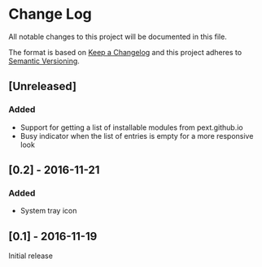# Change Log

All notable changes to this project will be documented in this file.

The format is based on [Keep a Changelog](http://keepachangelog.com/) 
and this project adheres to [Semantic Versioning](http://semver.org/).

## [Unreleased]
### Added
- Support for getting a list of installable modules from pext.github.io
- Busy indicator when the list of entries is empty for a more responsive look

## [0.2] - 2016-11-21
### Added
- System tray icon

## [0.1] - 2016-11-19
Initial release
